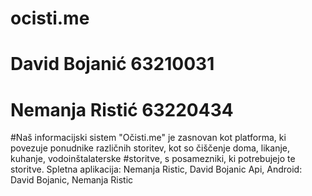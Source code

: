 # ocisti.me
# David Bojanić 63210031
# Nemanja Ristić 63220434
#Naš informacijski sistem "Očisti.me" je zasnovan kot platforma, ki povezuje ponudnike različnih storitev, kot so čiščenje doma, likanje, kuhanje, vodoinštalaterske #storitve, s posamezniki, ki potrebujejo te storitve.
Spletna aplikacija: Nemanja Ristic, David Bojanic
Api, Android: David Bojanic, Nemanja Ristic
